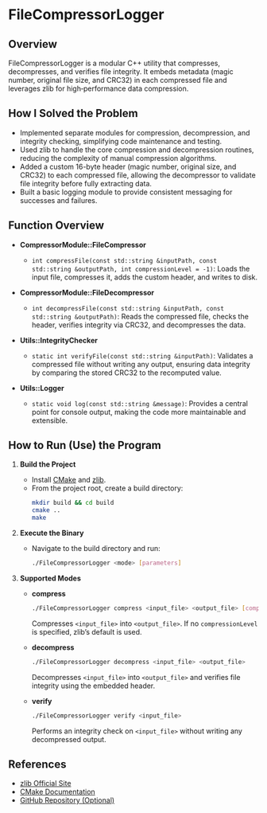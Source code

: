 # FileCompressorLogger

## Overview
FileCompressorLogger is a modular C++ utility that compresses, decompresses, and verifies file integrity. It embeds metadata (magic number, original file size, and CRC32) in each compressed file and leverages zlib for high‐performance data compression.

## How I Solved the Problem
- Implemented separate modules for compression, decompression, and integrity checking, simplifying code maintenance and testing.
- Used zlib to handle the core compression and decompression routines, reducing the complexity of manual compression algorithms.
- Added a custom 16-byte header (magic number, original size, and CRC32) to each compressed file, allowing the decompressor to validate file integrity before fully extracting data.
- Built a basic logging module to provide consistent messaging for successes and failures.

## Function Overview
- **CompressorModule::FileCompressor**  
  - `int compressFile(const std::string &inputPath, const std::string &outputPath, int compressionLevel = -1)`: Loads the input file, compresses it, adds the custom header, and writes to disk.

- **CompressorModule::FileDecompressor**  
  - `int decompressFile(const std::string &inputPath, const std::string &outputPath)`: Reads the compressed file, checks the header, verifies integrity via CRC32, and decompresses the data.

- **Utils::IntegrityChecker**  
  - `static int verifyFile(const std::string &inputPath)`: Validates a compressed file without writing any output, ensuring data integrity by comparing the stored CRC32 to the recomputed value.

- **Utils::Logger**  
  - `static void log(const std::string &message)`: Provides a central point for console output, making the code more maintainable and extensible.

## How to Run (Use) the Program

1. **Build the Project**  
   - Install [CMake](https://cmake.org/) and [zlib](https://zlib.net/).
   - From the project root, create a build directory:
     ```bash
     mkdir build && cd build
     cmake ..
     make
     ```

2. **Execute the Binary**  
   - Navigate to the build directory and run:
     ```bash
     ./FileCompressorLogger <mode> [parameters]
     ```

3. **Supported Modes**  
   - **compress**  
     ```bash
     ./FileCompressorLogger compress <input_file> <output_file> [compressionLevel]
     ```
     Compresses `<input_file>` into `<output_file>`. If no `compressionLevel` is specified, zlib’s default is used.

   - **decompress**  
     ```bash
     ./FileCompressorLogger decompress <input_file> <output_file>
     ```
     Decompresses `<input_file>` into `<output_file>` and verifies file integrity using the embedded header.

   - **verify**  
     ```bash
     ./FileCompressorLogger verify <input_file>
     ```
     Performs an integrity check on `<input_file>` without writing any decompressed output.

## References
- [zlib Official Site](https://zlib.net/)  
- [CMake Documentation](https://cmake.org/documentation/)  
- [GitHub Repository (Optional)](https://github.com/yourusername/FileCompressorLogger)
